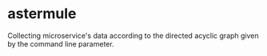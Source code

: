# astermule
Collecting microservice's data according to the directed acyclic graph given by the command line parameter.
